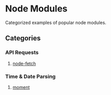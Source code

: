 # Node Modules
Categorized examples of popular node modules.

## Categories

### API Requests
1. [node-fetch](https://github.com/omnicoders/omnicoders/blob/master/node/modules/node-fetch)  

### Time & Date Parsing
1. [moment](https://github.com/omnicoders/omnicoders/blob/master/node/modules/moment)  

